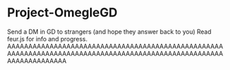 # Project-OmegleGD
Send a DM in GD to strangers (and hope they answer back to you)
Read feur.js for info and progress. AAAAAAAAAAAAAAAAAAAAAAAAAAAAAAAAAAAAAAAAAAAAAAAAAAAAAAAAAAAAAAAAAAAAAAAAAAAAAAAAAAAAAAAAAAAAAAAAAAAAAAAAAAAAAAAAAAAA
